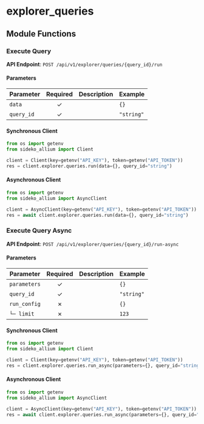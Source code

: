 # explorer_queries

## Module Functions
### Execute Query <a name="run"></a>



**API Endpoint**: `POST /api/v1/explorer/queries/{query_id}/run`

#### Parameters

| Parameter | Required | Description | Example |
|-----------|:--------:|-------------|--------|
| `data` | ✓ |  | `{}` |
| `query_id` | ✓ |  | `"string"` |

#### Synchronous Client

```python
from os import getenv
from sideko_allium import Client

client = Client(key=getenv("API_KEY"), token=getenv("API_TOKEN"))
res = client.explorer.queries.run(data={}, query_id="string")

```

#### Asynchronous Client

```python
from os import getenv
from sideko_allium import AsyncClient

client = AsyncClient(key=getenv("API_KEY"), token=getenv("API_TOKEN"))
res = await client.explorer.queries.run(data={}, query_id="string")

```

### Execute Query Async <a name="run_async"></a>



**API Endpoint**: `POST /api/v1/explorer/queries/{query_id}/run-async`

#### Parameters

| Parameter | Required | Description | Example |
|-----------|:--------:|-------------|--------|
| `parameters` | ✓ |  | `{}` |
| `query_id` | ✓ |  | `"string"` |
| `run_config` | ✗ |  | `{}` |
| `└─ limit` | ✗ |  | `123` |

#### Synchronous Client

```python
from os import getenv
from sideko_allium import Client

client = Client(key=getenv("API_KEY"), token=getenv("API_TOKEN"))
res = client.explorer.queries.run_async(parameters={}, query_id="string")

```

#### Asynchronous Client

```python
from os import getenv
from sideko_allium import AsyncClient

client = AsyncClient(key=getenv("API_KEY"), token=getenv("API_TOKEN"))
res = await client.explorer.queries.run_async(parameters={}, query_id="string")

```
<!-- CUSTOM DOCS START -->

<!-- CUSTOM DOCS END -->

